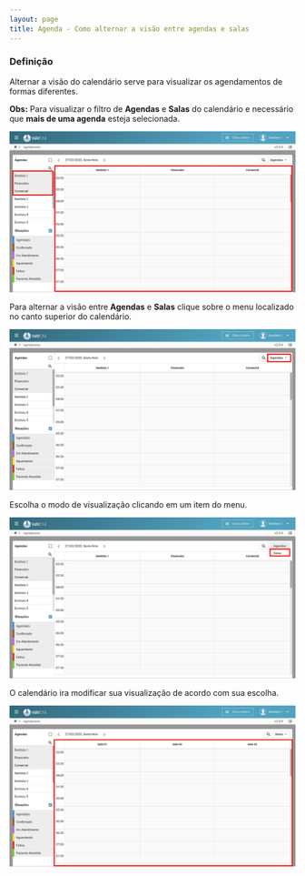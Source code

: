 ```yaml
---
layout: page
title: Agenda - Como alternar a visão entre agendas e salas
---
```


### Definição

Alternar a visão do calendário serve para visualizar os agendamentos de formas diferentes.

**Obs:** Para visualizar o filtro de **Agendas** e **Salas** do calendário e necessário que **mais de uma agenda** esteja selecionada.

<p align="center">
  <img alt="alternar-visao-agendas-salas-img-1" src="/pages/agenda/alternar-visao-agendas-salas/alternar-visao-agendas-salas-img-1.png" width="800">
</p>

Para alternar a visão entre **Agendas** e **Salas** clique sobre o menu localizado no canto superior do calendário.

<p align="center">
  <img alt="alternar-visao-agendas-salas-img-2" src="/pages/agenda/alternar-visao-agendas-salas/alternar-visao-agendas-salas-img-2.png" width="800">
</p>

Escolha o modo de visualização clicando em um item do menu.

<p align="center">
  <img alt="alternar-visao-agendas-salas-img-3" src="/pages/agenda/alternar-visao-agendas-salas/alternar-visao-agendas-salas-img-3.png" width="800">
</p>

O calendário ira modificar sua visualização de acordo com sua escolha.

<p align="center">
  <img alt="alternar-visao-agendas-salas-img-4" src="/pages/agenda/alternar-visao-agendas-salas/alternar-visao-agendas-salas-img-4.png" width="800">
</p>